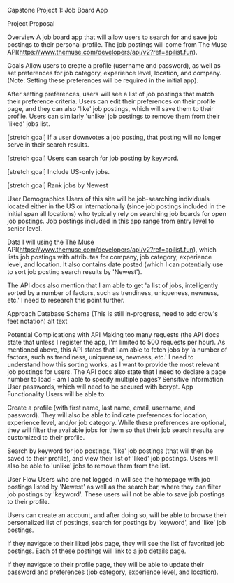 Capstone Project 1: Job Board App

Project Proposal

Overview
A job board app that will allow users to search for and save job postings to their personal profile. The job postings will come from The Muse API(https://www.themuse.com/developers/api/v2?ref=apilist.fun).

Goals
Allow users to create a profile (username and password), as well as set preferences for job category, experience level, location, and company. (Note: Setting these preferences will be required in the initial app).

After setting preferences, users will see a list of job postings that match their preference criteria. Users can edit their preferences on their profile page, and they can also 'like' job postings, which will save them to their profile. Users can similarly 'unlike' job postings to remove them from their 'liked' jobs list.

[stretch goal] If a user downvotes a job posting, that posting will no longer serve in their search results.

[stretch goal] Users can search for job posting by keyword.

[stretch goal] Include US-only jobs. 

[stretch goal] Rank jobs by Newest 

User Demographics
Users of this site will be job-searching individuals located either in the US or internationally (since job postings included in the initial span all locations) who typically rely on searching job boards for open job postings. Job postings included in this app range from entry level to senior level.

Data
I will using the The Muse API(https://www.themuse.com/developers/api/v2?ref=apilist.fun), which lists job postings with attributes for company, job category, experience level, and location. It also contains date posted (which I can potentially use to sort job posting search results by 'Newest').

The API docs also mention that I am able to get 'a list of jobs, intelligently sorted by a number of factors, such as trendiness, uniqueness, newness, etc.' I need to research this point further.

Approach
Database Schema (This is still in-progress, need to add crow's feet notation)
alt text

Potential Complications with API
Making too many requests (the API docs state that unless I register the app, I'm limited to 500 requests per hour).
As mentioned above, this API states that I am able to fetch jobs by 'a number of factors, such as trendiness, uniqueness, newness, etc.' I need to understand how this sorting works, as I want to provide the most relevant job postings for users.
The API docs also state that I need to declare a page number to load - am I able to specify multiple pages?
Sensitive Information
User passwords, which will need to be secured with bcrypt.
App Functionality
Users will be able to:

Create a profile (with first name, last name, email, username, and password). They will also be able to indicate preferences for location, experience level, and/or job category. While these preferences are optional, they will filter the available jobs for them so that their job search results are customized to their profile.

Search by keyword for job postings, 'like' job postings (that will then be saved to their profile), and view their list of 'liked' job postings. Users will also be able to 'unlike' jobs to remove them from the list.

User Flow
Users who are not logged in will see the homepage with job postings listed by 'Newest' as well as the search bar, where they can filter job postings by 'keyword'. These users will not be able to save job postings to their profile.

Users can create an account, and after doing so, will be able to browse their personalized list of postings, search for postings by 'keyword', and 'like' job postings.

If they navigate to their liked jobs page, they will see the list of favorited job postings. Each of these postings will link to a job details page.

If they navigate to their profile page, they will be able to update their password and preferences (job category, experience level, and location).
